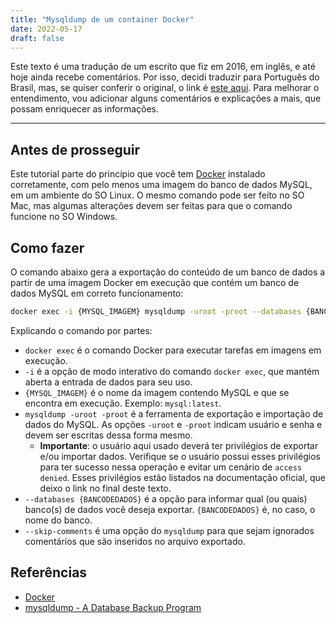 ```yaml
---
title: "Mysqldump de um container Docker"
date: 2022-05-17
draft: false
---
```


Este texto é uma tradução de um escrito que fiz em 2016, em inglês, e até hoje
ainda recebe comentários. Por isso, decidi traduzir para Português do Brasil,
mas, se quiser conferir o original, o link é [este
aqui](https://gist.github.com/devdrops/c59ee84504d128a7913a480b1191d66e). Para
melhorar o entendimento, vou adicionar alguns comentários e explicações a mais,
que possam enriquecer as informações.

---

## Antes de prosseguir

Este tutorial parte do princípio que você tem [Docker](https://www.docker.com/)
instalado corretamente, com pelo menos uma imagem do banco de dados MySQL, em um
ambiente do SO Linux. O mesmo comando pode ser feito no SO Mac, mas algumas
alterações devem ser feitas para que o comando funcione no SO Windows.

## Como fazer

O comando abaixo gera a exportação do conteúdo de um banco de dados a partir de
uma imagem Docker em execução que contém um banco de dados MySQL em correto
funcionamento:

```bash
docker exec -i {MYSQL_IMAGEM} mysqldump -uroot -proot --databases {BANCODEDADOS} --skip-comments > {/CAMINHO/PARA/O/ARQUIVO/dump.sql}
```

Explicando o comando por partes:

- `docker exec` é o comando Docker para executar tarefas em imagens em execução.
- `-i` é a opção de modo interativo do comando `docker exec`, que mantém aberta
a entrada de dados para seu uso.
- `{MYSQL_IMAGEM}` é o nome da imagem contendo MySQL e que se encontra em
execução. Exemplo: `mysql:latest`.
- `mysqldump -uroot -proot` é a ferramenta de exportação e importação de dados
do MySQL. As opções `-uroot` e `-proot` indicam usuário e senha e devem ser
escritas dessa forma mesmo.
  - **Importante**: o usuário aqui usado deverá ter privilégios de exportar e/ou
  importar dados. Verifique se o usuário possui esses privilégios para ter
  sucesso nessa operação e evitar um cenário de `access denied`. Esses
  privilégios estão listados na documentação oficial, que deixo o link no final
  deste texto.
- `--databases {BANCODEDADOS}` é a opção para informar qual (ou quais) banco(s)
de dados você deseja exportar. `{BANCODEDADOS}` é, no caso, o nome do banco.
- `--skip-comments` é uma opção do `mysqldump` para que sejam ignorados
comentários que são inseridos no arquivo exportado.

## Referências

- [Docker](https://docker.com/)
- [mysqldump - A Database Backup
Program](https://dev.mysql.com/doc/refman/8.0/en/mysqldump.html)
